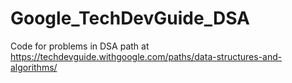 # Google_TechDevGuide_DSA
Code for problems in DSA path at https://techdevguide.withgoogle.com/paths/data-structures-and-algorithms/
